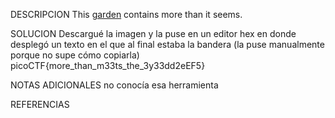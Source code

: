 DESCRIPCION
This [garden](https://jupiter.challenges.picoctf.org/static/4153422e18d40363e7ffc7e15a108683/garden.jpg) contains more than it seems.

SOLUCION
Descargué la imagen y la puse en un editor hex en donde desplegó un texto en el que al final estaba la bandera (la puse manualmente porque no supe cómo copiarla)
picoCTF{more_than_m33ts_the_3y33dd2eEF5}

NOTAS ADICIONALES
no conocía esa herramienta

REFERENCIAS